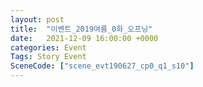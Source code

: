 ```yaml
---
layout: post
title:  "이벤트_2019여름_0화_오프닝"
date:   2021-12-09 16:00:00 +0000
categories: Event
Tags: Story Event
SceneCode: ["scene_evt190627_cp0_q1_s10"]
---
```

